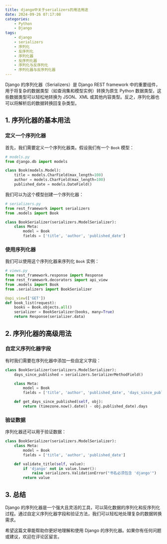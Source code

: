 ```yaml
---
title: django中关于serializers的用法用途
date: 2024-09-26 07:17:08
categories:
    - Python
    - Django
tags:
    - django
    - serializers
    - 序列化
    - 反序列化
    - 序列化器
    - 反序列化器
    - 序列化与反序列化
    - 序列化器与反序列化器
---
```





Django 的序列化器（Serializers）是 Django REST framework 中的重要组件，用于将复杂的数据类型（如查询集和模型实例）转换为原生 Python 数据类型，这些数据类型可以轻松地转换为 JSON、XML 或其他内容类型。反之，序列化器也可以将解析后的数据转换回复杂类型。

<!-- more -->

## 1. 序列化器的基本用法

### 定义一个序列化器

首先，我们需要定义一个序列化器类。假设我们有一个 `Book` 模型：

```python
# models.py
from django.db import models

class Book(models.Model):
    title = models.CharField(max_length=100)
    author = models.CharField(max_length=100)
    published_date = models.DateField()
```

我们可以为这个模型创建一个序列化器：

```python
# serializers.py
from rest_framework import serializers
from .models import Book

class BookSerializer(serializers.ModelSerializer):
    class Meta:
        model = Book
        fields = ['title', 'author', 'published_date']
```

### 使用序列化器

我们可以使用这个序列化器来序列化 `Book` 实例：

```python
# views.py
from rest_framework.response import Response
from rest_framework.decorators import api_view
from .models import Book
from .serializers import BookSerializer

@api_view(['GET'])
def book_list(request):
    books = Book.objects.all()
    serializer = BookSerializer(books, many=True)
    return Response(serializer.data)
```

## 2. 序列化器的高级用法

### 自定义序列化器字段

有时我们需要在序列化器中添加一些自定义字段：

```python
class BookSerializer(serializers.ModelSerializer):
    days_since_published = serializers.SerializerMethodField()

    class Meta:
        model = Book
        fields = ['title', 'author', 'published_date', 'days_since_published']

    def get_days_since_published(self, obj):
        return (timezone.now().date() - obj.published_date).days
```

### 验证数据

序列化器还可以用于验证数据：

```python
class BookSerializer(serializers.ModelSerializer):
    class Meta:
        model = Book
        fields = ['title', 'author', 'published_date']

    def validate_title(self, value):
        if 'django' not in value.lower():
            raise serializers.ValidationError("书名必须包含 'django'")
        return value
```

## 3. 总结

Django 的序列化器是一个强大且灵活的工具，可以简化数据的序列化和反序列化过程。通过自定义序列化器字段和验证方法，我们可以轻松地处理复杂的数据转换需求。

希望这篇文章能帮助你更好地理解和使用 Django 的序列化器。如果你有任何问题或建议，欢迎在评论区留言。

